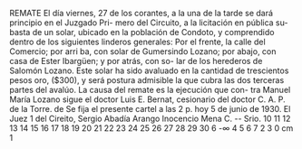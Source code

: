REMATE
El día viernes, 27 de los corantes, a la una
de la tarde se dará principio en el Juzgado Pri-
mero del Circuito, a la licitación en pública su-
basta de un solar, ubicado en la población de
Condoto, y comprendido dentro de los siguientes
linderos generales:
Por el frente, la calle del Comercio; por arri
ba, con solar de Gumersindo Lozano; por abajo,
con casa de Ester Ibargüen; y por atrás, con so-
lar de los herederos de Salomón Lozano.
Este solar ha sido avaluado en la cantidad
de trescientos pesos oro, ($300), y será postura
admisible la que cubra las dos terceras partes
del avalúo.
La causa del remate es la ejecución que con-
tra Manuel María Lozano sigue el doctor Luis
E. Bernat, cesionario del doctor C. A. P. de la
Torre.
de
Se fija el presente cartel a las 2 p.
hoy 5 de junio de 1930.
El Juez 1 del Cireito,
Sergio
Abadía Arango
Inocencio Mena C. -- Srio.
10 11 12 13 14 15 16 17 18 19 20 21 22 23 24 25 26 27 28 29 30
6
-∞
4 5 6 7
2 3
0 cm 1